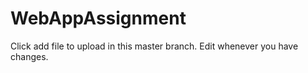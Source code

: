 # WebAppAssignment

Click add file to upload in this master branch.
Edit whenever you have changes.
